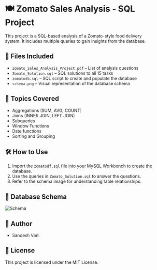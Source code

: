 # 🍽️ Zomato Sales Analysis - SQL Project

This project is a SQL-based analysis of a Zomato-style food delivery system. It includes multiple queries to gain insights from the database.

## 📁 Files Included

- `Zomato_Sales_Analysis_Project.pdf` – List of analysis questions
- `Zomato_Solution.sql` – SQL solutions to all 15 tasks
- `zomatodb.sql` – SQL script to create and populate the database
- `schema.png` – Visual representation of the database schema

## 📌 Topics Covered

- Aggregations (SUM, AVG, COUNT)
- Joins (INNER JOIN, LEFT JOIN)
- Subqueries
- Window Functions
- Date functions
- Sorting and Grouping

## 🛠️ How to Use

1. Import the `zomatodf.sql` file into your MySQL Workbench to create the database.
2. Use the queries in `Zomato_Solution.sql` to answer the questions.
3. Refer to the schema image for understanding table relationships.

## 📸 Database Schema

![Schema](schema.png)

## 🧠 Author

- Sandesh Vani

## 🧾 License

This project is licensed under the MIT License.
